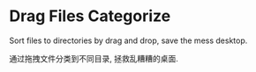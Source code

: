 # Drag Files Categorize

Sort files to directories by drag and drop, save the mess desktop. 

通过拖拽文件分类到不同目录, 拯救乱糟糟的桌面.
